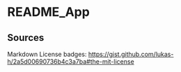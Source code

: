 # README_App

## Sources

Markdown License badges: https://gist.github.com/lukas-h/2a5d00690736b4c3a7ba#the-mit-license
